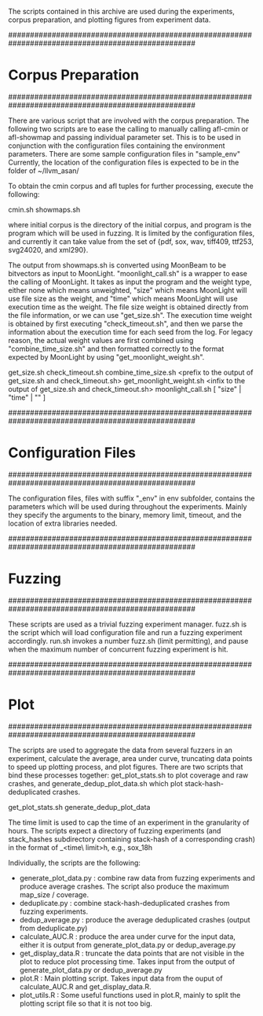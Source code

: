 The scripts contained in this archive are used during the experiments, corpus preparation, and 
plotting figures from experiment data.

###################################################################################################
#                                      Corpus Preparation                                         #
###################################################################################################

There are various script that are involved with the corpus preparation.
The following two scripts are to ease the calling to manually calling afl-cmin or afl-showmap and 
passing individual parameter set. 
This is to be used in conjunction with the configuration files containing the environment parameters.
There are some sample configuration files in "sample\_env" 
Currently, the location of the configuration files is expected to be in the folder of ~/llvm\_asan/

To obtain the cmin corpus and afl tuples for further processing, execute the following:

cmin.sh <initial corpus> <program>
showmaps.sh <initial corpus> <program>

where initial corpus is the directory of the initial corpus, and program is the program which will
be used in fuzzing. It is limited by the configuration files, and currently it can take value from
the set of {pdf, sox, wav, tiff409, ttf253, svg24020, and xml290}.

The output from showmaps.sh is converted using MoonBeam to be bitvectors as input to MoonLight.
"moonlight\_call.sh" is a wrapper to ease the calling of MoonLight.
It takes as input the program and the weight type, either none which means unweighted, "size" which
means MoonLight will use file size as the weight, and "time" which means MoonLight will use execution
time as the weight.
The file size weight is obtained directly from the file information, or we can use "get\_size.sh".
The execution time weight is obtained by first executing "check\_timeout.sh", and then we parse the 
information about the execution time for each seed from the log.
For legacy reason, the actual weight values are first combined using "combine\_time\_size.sh" and then
formatted correctly to the format expected by MoonLight by using "get\_moonlight\_weight.sh".

get\_size.sh <program>
check\_timeout.sh <program> <initial corpus>
combine\_time\_size.sh <prefix to the output of get\_size.sh and check\_timeout.sh>
get\_moonlight\_weight.sh <program> <infix to the output of get\_size.sh and check\_timeout.sh>
moonlight\_call.sh <program> [ "size" | "time" | "" ]




###################################################################################################
#                                     Configuration Files                                         #
###################################################################################################

The configuration files, files with suffix "\_env" in env subfolder, contains the parameters which
will be used during throughout the experiments. Mainly they specify the arguments to the binary,
memory limit, timeout, and the location of extra libraries needed. 

###################################################################################################
#                                           Fuzzing                                               #
###################################################################################################

These scripts are used as a trivial fuzzing experiment manager. fuzz.sh is the script which will
load configuration file and run a fuzzing experiment accordingly. run.sh invokes a number fuzz.sh 
(limit permitting), and pause when the maximum number of concurrent fuzzing experiment is hit.

###################################################################################################
#                                             Plot                                                #
###################################################################################################

The scripts are used to aggregate the data from several fuzzers in an experiment, calculate the 
average, area under curve, truncating data points to speed up plotting process, and plot figures.
There are two scripts that bind these processes together: get\_plot\_stats.sh to plot coverage and
raw crashes, and generate\_dedup\_plot\_data.sh which plot stack-hash-deduplicated crashes.

get\_plot\_stats.sh <program> <max experiments> <time limit>
generate\_dedup\_plot\_data <program> <time limit>

The time limit is used to cap the time of an experiment in the granularity of hours. The scripts 
expect a directory of fuzzing experiments (and stack\_hashes subdirectory containing stack-hash of a 
corresponding crash) in the format of <program>\_<time\ limit>h, e.g., sox\_18h

Individually, the scripts are the following:
* generate\_plot\_data.py : combine raw data from fuzzing experiments and produce average crashes.
                          The script also produce the maximum map_size / coverage.
* deduplicate.py        : combine stack-hash-deduplicated crashes from fuzzing experiments.
* dedup\_average.py      : produce the average deduplicated crashes (output from deduplicate.py)
* calculate\_AUC.R       : produce the area under curve for the input data, either it is output from
                          generate_plot_data.py or dedup_average.py
* get\_display\_data.R    : truncate the data points that are not visible in the plot to reduce 
                          plot processing time. Takes input from the output of
                          generate_plot_data.py or dedup_average.py
* plot.R                : Main plotting script. Takes input data from the ouput of calculate\_AUC.R
                          and get_display_data.R.
* plot\_utils.R          : Some useful functions used in plot.R, mainly to split the plotting script
                          file so that it is not too big.
